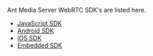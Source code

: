 Ant Media Server WebRTC SDK's are listed here.

* [JavaScript SDK](WebRTC-JavaScript-SDK-Guide)
* [Android SDK](WebRTC-Android-SDK-Documentation)
* [iOS SDK](WebRTC-iOS-SDK-Documentation)
* [Embedded SDK](WebRTC-Embedded-SDK-Documentation)


